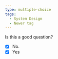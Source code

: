 ```yaml
---
type: multiple-choice
tags: 
  - System Design
  - Newer tag
---
```

Is this a good question?

- [x] No.
- [X] Yes
